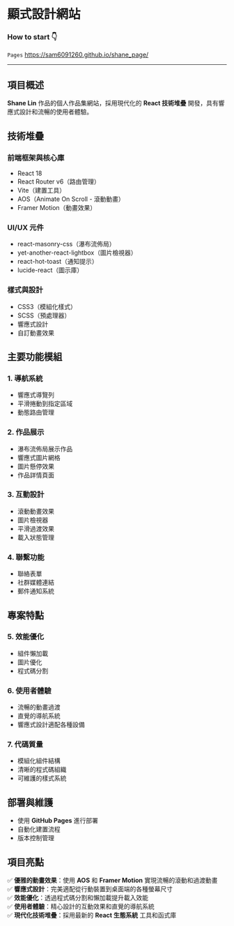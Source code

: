 <h1>顯式設計網站</h1>

 ### How to start 👇
`Pages`
https://sam6091260.github.io/shane_page/

-----------------------------------------------


## 項目概述
**Shane Lin** 作品的個人作品集網站，採用現代化的 **React 技術堆疊** 開發，具有響應式設計和流暢的使用者體驗。

## 技術堆疊
### 前端框架與核心庫
- React 18
- React Router v6（路由管理）
- Vite（建置工具）
- AOS（Animate On Scroll - 滾動動畫）
- Framer Motion（動畫效果）

### UI/UX 元件
- react-masonry-css（瀑布流佈局）
- yet-another-react-lightbox（圖片檢視器）
- react-hot-toast（通知提示）
- lucide-react（圖示庫）

### 樣式與設計
- CSS3（模組化樣式）
- SCSS（預處理器）
- 響應式設計
- 自訂動畫效果

## 主要功能模組
### 1. 導航系統
- 響應式導覽列
- 平滑捲動到指定區域
- 動態路由管理

### 2. 作品展示
- 瀑布流佈局展示作品
- 響應式圖片網格
- 圖片懸停效果
- 作品詳情頁面

### 3. 互動設計
- 滾動動畫效果
- 圖片檢視器
- 平滑過渡效果
- 載入狀態管理

### 4. 聯繫功能
- 聯絡表單
- 社群媒體連結
- 郵件通知系統

## 專案特點
### 5. 效能優化
- 組件懶加載
- 圖片優化
- 程式碼分割

### 6. 使用者體驗
- 流暢的動畫過渡
- 直覺的導航系統
- 響應式設計適配各種設備

### 7. 代碼質量
- 模組化組件結構
- 清晰的程式碼組織
- 可維護的樣式系統

## 部署與維護
- 使用 **GitHub Pages** 進行部署
- 自動化建置流程
- 版本控制管理

## 項目亮點
✅ **優雅的動畫效果**：使用 **AOS** 和 **Framer Motion** 實現流暢的滾動和過渡動畫  
✅ **響應式設計**：完美適配從行動裝置到桌面端的各種螢幕尺寸  
✅ **效能優化**：透過程式碼分割和懶加載提升載入效能  
✅ **使用者體驗**：精心設計的互動效果和直覺的導航系統  
✅ **現代化技術堆疊**：採用最新的 **React 生態系統** 工具和函式庫  

